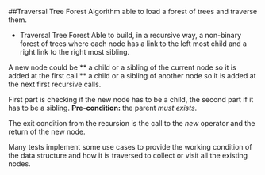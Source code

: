 ##Traversal Tree Forest
Algorithm able to load a forest of trees and traverse them.

* Traversal Tree Forest
Able to build, in a recursive way, a non-binary forest of trees where each node has a link to the left most child and
a right link to the right most sibling.

A new node could be
** a child or a sibling of the current node so it is added at the first call
** a child or a sibling of another node so it is added at the next first recursive calls.

First part is checking if the new node has to be a child, the second part if it has to be a sibling.
__Pre-condition:__ the parent _must exists_.

The exit condition from the recursion is the call to the _new_ operator and the return of the new node.

Many tests implement some use cases to provide the working condition of the data structure and how it is traversed to
 collect or visit all the existing nodes.
